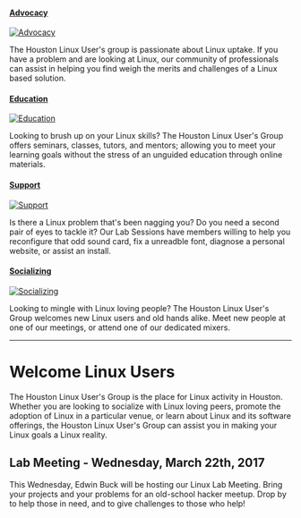 #### [Advocacy][hlug-advocacy]

[![Advocacy](images/lightblue.png)][hlug-advocacy]

The Houston Linux User's group is passionate about Linux uptake.  If you have a problem
and are looking at Linux, our community of professionals can assist in helping you find
weigh the merits and challenges of a Linux based solution.

#### [Education][hlug-education]

[![Education](images/green.png)][hlug-education]

Looking to brush up on your Linux skills?  The Houston Linux User's Group offers
seminars, classes, tutors, and mentors; allowing you to meet your learning goals
without the stress of an unguided education through online materials.

#### [Support][hlug-support]

[![Support](images/blue.png)][hlug-support]

Is there a Linux problem that's been nagging you?  Do you need a second pair of eyes to
tackle it?  Our Lab Sessions have members willing to help you reconfigure that odd
sound card, fix a unreadble font, diagnose a personal website, or assist an install.

#### [Socializing][hlug-socializing]

[![Socializing](images/lightgreen.png)][hlug-socializing]

Looking to mingle with Linux loving people?  The Houston Linux User's Group welcomes
new Linux users and old hands alike.  Meet new people at one of our meetings, or
attend one of our dedicated mixers.

[hlug-advocacy]: advocacy/
[hlug-education]: education/
[hlug-support]: support/
[hlug-socializing]: social/

---

# Welcome Linux Users

  The Houston Linux User's Group is the place for Linux activity in Houston.
  Whether you are looking to socialize with Linux loving peers, promote the
  adoption of Linux in a particular venue, or learn about Linux and its
  software offerings, the Houston Linux User's Group can assist you in making
  your Linux goals a Linux reality.

## Lab Meeting - Wednesday, March 22th, 2017

  This Wednesday, Edwin Buck will be hosting our Linux Lab Meeting.  Bring
  your projects and your problems for an old-school hacker meetup.  Drop by to
  help those in need, and to give challenges to those who help!

